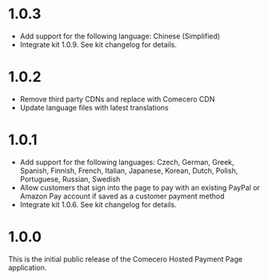 ﻿<a name="1.0.3"></a>
# 1.0.3

- Add support for the following language: Chinese (Simplified)
- Integrate kit 1.0.9. See kit changelog for details.

<a name="1.0.2"></a>
# 1.0.2

- Remove third party CDNs and replace with Comecero CDN
- Update language files with latest translations

<a name="1.0.1"></a>
# 1.0.1

- Add support for the following languages: Czech, German, Greek, Spanish, Finnish, French, Italian, Japanese, Korean, Dutch, Polish, Portuguese, Russian, Swedish
- Allow customers that sign into the page to pay with an existing PayPal or Amazon Pay account if saved as a customer payment method
- Integrate kit 1.0.6. See kit changelog for details.

<a name="1.0.0"></a>
# 1.0.0

This is the initial public release of the Comecero Hosted Payment Page application.
